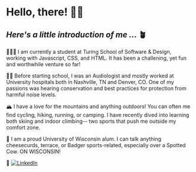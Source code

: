 # Hello, there! 👋🏼

## *Here's a little introduction of me ...* 🪴

👩🏼‍💻 I am currently a student at Turing School of Software & Design, working with Javascript, CSS, and HTML. It has been a challening, yet fun and worthwhile venture so far! 

🦻🏼 Before starting school, I was an Audiologist and mostly worked at University hospitals both in Nashville, TN and Denver, CO. One of my passions was hearing conservation and best practices for protection from      harmful noise levels. 

🏔️ I have a love for the mountains and anything outdoors! You can often me find cycling, hiking, running, or camping. I have recently dived into learning both skiing and indoor climbing-- two sports that push me outside my comfort zone. 

🦡 I am a proud University of Wisconsin alum. I can talk anything cheesecurds, terrace, or Badger sports-related, especially over a Spotted Cow. ON WISCONSIN!

🌟 [![LinkedIn](https://img.shields.io/badge/LinkedIn-blue)](https://www.linkedin.com/in/kelleyej/)
